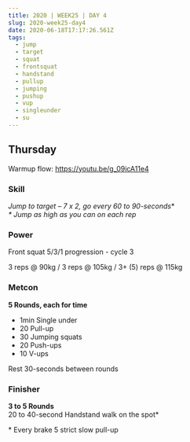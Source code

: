 ```yaml
---
title: 2020 | WEEK25 | DAY 4
slug: 2020-week25-day4
date: 2020-06-18T17:17:26.561Z
tags:
  - jump
  - target
  - squat
  - frontsquat
  - handstand
  - pullup
  - jumping
  - pushup
  - vup
  - singleunder
  - su
---
```

## Thursday

Warmup flow: <https://youtu.be/g_09icA11e4>

### Skill

**Jump to target* – 7 x 2, go every 60 to 90-seconds**\
*\* Jump as high as you can on each rep*

### Power

Front squat 5/3/1 progression - cycle 3

3 reps @ 90kg / 3 reps @ 105kg / 3+ (5) reps @ 115kg

### Metcon

**5 Rounds, each for time**

* 1min Single under
* 20 Pull-up
* 30 Jumping squats
* 20 Push-ups
* 10 V-ups

Rest 30-seconds between rounds

### Finisher

**3 to 5 Rounds**\
20 to 40-second Handstand walk on the spot*

\* Every brake 5 strict slow pull-up
